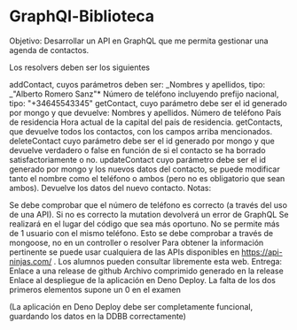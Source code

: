 # GraphQl-Biblioteca

Objetivo:
Desarrollar un API en GraphQL que me permita gestionar una agenda de contactos.

Los resolvers deben ser los siguientes

addContact, cuyos parámetros deben ser:
_Nombres y apellidos, tipo: _"Alberto Romero Sanz"*
Número de teléfono incluyendo prefijo nacional, tipo: "+34645543345"
getContact, cuyo parámetro debe ser el id generado por mongo y que devuelve:
Nombres y apellidos.
Número de teléfono
País de residencia
Hora actual de la capital del país de residencia.
getContacts, que devuelve todos los contactos, con los campos arriba mencionados.
deleteContact cuyo parámetro debe ser el id generado por mongo y que devuelve verdadero o false en función de si el contacto se ha borrado satisfactoriamente o no.
updateContact cuyo parámetro debe ser el id generado por mongo y los nuevos datos del contacto, se puede modificar tanto el nombre como el teléfono o ambos (pero no es obligatorio que sean ambos). Devuelve los datos del nuevo contacto.
Notas:

Se debe comprobar que el número de teléfono es correcto (a través del uso de una API). Si no es correcto la mutation devolverá un error de GraphQL Se realizará en el lugar del código que sea más oportuno.
No se permite más de 1 usuario con el mismo teléfono. Esto se debe comprobar a través de mongoose, no en un controller o resolver
Para obtener la información pertinente se puede usar cualquiera de las APIs disponibles en https://api-ninjas.com/ . Los alumnos pueden consultar libremente esta web.
Entrega:
Enlace a una release de github
Archivo comprimido generado en la release
Enlace al despliegue de la aplicación en Deno Deploy.
La falta de los dos primeros elementos supone un 0 en el examen

(La aplicación en Deno Deploy debe ser completamente funcional, guardando los datos en la DDBB correctamente)

